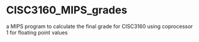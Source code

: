 # CISC3160_MIPS_grades
a MIPS program to calculate the final grade for CISC3160 using coprocessor 1 for floating point values
